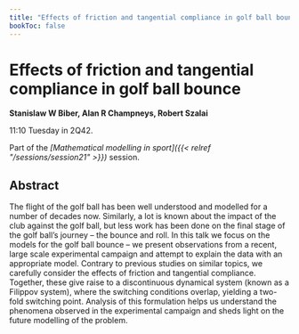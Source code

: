 ```yaml
---
title: "Effects of friction and tangential compliance in golf ball bounce"
bookToc: false
---
```


# Effects of friction and tangential compliance in golf ball bounce

**Stanislaw W Biber, Alan R Champneys, Robert Szalai**

11:10 Tuesday in 2Q42.

Part of the *[Mathematical modelling in sport]({{< relref "/sessions/session21" >}})* session.

## Abstract

The flight of the golf ball has been well understood and modelled for a number of decades now. Similarly, a lot is known about the impact of the club against the golf ball, but less work has been done on the final stage of the golf ball’s journey – the bounce and roll.
In this talk we focus on the models for the golf ball bounce – we present observations from a recent, large scale experimental campaign and attempt to explain the data with an appropriate model. Contrary to previous studies on similar topics, we carefully consider the effects of friction and tangential compliance. Together, these give raise to a discontinuous dynamical system (known as a Filippov system), where the switching conditions overlap, yielding a two-fold switching point. Analysis of this formulation helps us understand the phenomena observed in the experimental campaign and sheds light on the future modelling of the problem.


